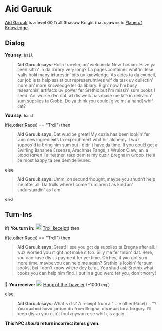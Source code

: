 # Aid Garuuk



[Aid Garuuk](/npc/202124) is a level 60 Troll Shadow Knight that spawns in [Plane of Knowledge](/zone/202).




## Dialog

**You say:** `hail`



>**Aid Garuuk says:** Hullo traveler, an' welcum ta New Tanaan. Have ya been sittin' in da library very long? Da pages contained whif'in dese walls hold many inturestin' bits uv knowledge. As aides ta da council, our job is ta help assist our represenuhtives wif da task uv cullectin' more an' more knowledge fer da library. Right now I'm busy researchin' artifacts uv power fer Srethix but I'm missin' sum books I need. An' worse den dat, all dis werk has made me late in deliverin' sum supplies ta Grobb. Do ya think you could [give me a hand] whif dat?

**You say:** `hand`



if(e.other:Race() == "Troll") then



>**Aid Garuuk says:** Dat wud be great! My cuzin has been lookin' fer sum new ingredients ta experuhment whif his alchemy. I wuz suppos'd ta bring him sum but I didn't have da time. If you could get a Swirling Banshee Essense, Arachnae Fangs, a Wrulon Claw, an' a Blood Raven Tailfeather, take dem ta my cuzin Bregna in Grobb. He'll be most happy ta see dem delivured.


else



>**Aid Garuuk says:** Umm, on secund thought, maybe you shudn't help me after all. Da trolls where I come frum aren't as kind an' undurstandin' as I am.

end



## Turn-Ins



if( **You turn in:** <img style="background:url(/static/icons/blank_slot.gif);width:20px;height:20px;" src="/static/icons/item_864.png" alt="" /> <a
                                href="/item/28740" data-url="28740" class="tooltip-link link">Troll Receipt</a>) then 


if(e.other:Race() == "Troll") then



>**Aid Garuuk says:** Great! I see you got da supplies ta Bregna after all. I wuz worried you might not make it too. Silly me fer tinkin' dat. Here, you can have dis as payment fer yer time. Oh hey, if you got sum more time, maybe you can help me again? Srethix is lookin' fer sum books, but I don't know where dey be at. You shud ask Srethix what books you can help him find. I put in a gud werd fer you, don't worry!



 &#127873; **You receive:**  <img style="background:url(/static/icons/blank_slot.gif);width:20px;height:20px;" src="/static/icons/item_535.png" alt="" /> <a
                                href="/item/2418" data-url="2418" class="tooltip-link link">Hoop of the Traveler</a> (+1000 exp)

 


else



>**Aid Garuuk says:** What's dis? A receipt frum a " .. e.other:Race() .. "? You cud not have gottun dis from Bregna, dis must be a forgury. I'll keep dis so you can't fool anywun else whif dis again.


**This NPC *should* return incorrect items given.**
